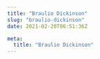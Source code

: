 ```yaml
---
title: "Braulio Dickinson"
slug: "braulio-dickinson"
date: 2021-02-20T06:51:36Z

meta:
  title: "Braulio Dickinson"
---
```


